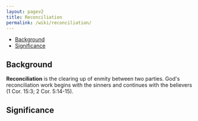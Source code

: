 ```yaml
---
layout: pagev2
title: Reconciliation
permalink: /wiki/reconciliation/
---
```

- [Background](#background)
- [Significance](#significance)

## Background

**Reconciliation** is the clearing up of enmity between two parties. God's reconciliation work begins with the sinners and continues with the believers (1 Cor. 15:3; 2 Cor. 5:14-15).

## Significance
